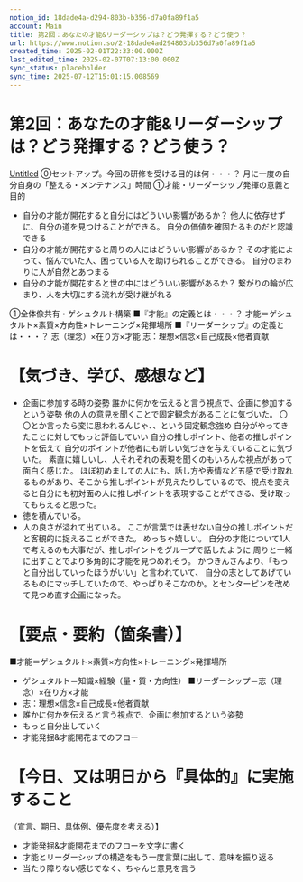 ```yaml
---
notion_id: 18dade4a-d294-803b-b356-d7a0fa89f1a5
account: Main
title: 第2回：あなたの才能&リーダーシップは？どう発揮する？どう使う？
url: https://www.notion.so/2-18dade4ad294803bb356d7a0fa89f1a5
created_time: 2025-02-01T22:33:00.000Z
last_edited_time: 2025-02-07T07:13:00.000Z
sync_status: placeholder
sync_time: 2025-07-12T15:01:15.008569
---
```

# 第2回：あなたの才能&リーダーシップは？どう発揮する？どう使う？

[Untitled](https://www.notion.so/18de5c084f2d808aab41cf806609493b) 
⓪セットアップ。今回の研修を受ける目的は何・・・？
月に一度の自分自身の「整える・メンテナンス」時間
①才能・リーダーシップ発揮の意義と目的
- 自分の才能が開花すると自分にはどういい影響があるか？
  他人に依存せずに、自分の道を見つけることができる。
自分の価値を確固たるものだと認識できる
- 自分の才能が開花すると周りの人にはどういい影響があるか？
  その才能によって、悩んでいた人、困っている人を助けられることができる。
自分のまわりに人が自然とあつまる
- 自分の才能が開花すると世の中にはどういい影響があるか？
  繋がりの輪が広まり、人を大切にする流れが受け継がれる
  
①全体像共有・ゲシュタルト構築
■『才能』の定義とは・・・？
  才能＝ゲシュタルト×素質×方向性×トレーニング×発揮場所
■『リーダーシップ』の定義とは・・・？
  志（理念）×在り方×才能
  志：理想×信念×自己成長×他者貢献
# 【気づき、学び、感想など】
- 企画に参加する時の姿勢
誰かに何かを伝えると言う視点で、企画に参加するという姿勢
他の人の意見を聞くことで固定観念があることに気づいた。
  〇〇とか言ったら変に思われるんじゃ、、という固定観念強め
自分がやってきたことに対してもっと評価していい
自分の推しポイント、他者の推しポイントを伝えて
自分のポイントが他者にも新しい気づきを与えていることに気づいた。
素直に嬉しいし、人それぞれの表現を聞くのもいろんな視点があって面白く感じた。
ほぼ初めましての人にも、話し方や表情など五感で受け取れるものがあり、そこから推しポイントが見えたりしているので、視点を変えると自分にも初対面の人に推しポイントを表現することができる、受け取ってもらえると思った。
- 徳を積んでいる。
- 人の良さが溢れて出ている。
ここが言葉では表せない自分の推しポイントだと客観的に捉えることができた。
めっちゃ嬉しい。
自分の才能について1人で考えるのも大事だが、推しポイントをグループで話したように
周りと一緒に出すことでより多角的に才能を見つめれそう。
かつきんさんより、「もっと自分出していったほうがいい」と言われていて、
自分の志としてあげているものにマッチしていたので、やっぱりそこなのか。とセンターピンを改めて見つめ直す企画になった。
# 【要点・要約（箇条書）】
■才能＝ゲシュタルト×素質×方向性×トレーニング×発揮場所
  - ゲシュタルト＝知識×経験（量・質・方向性）
■リーダーシップ＝志（理念）×在り方×才能
  - 志：理想×信念×自己成長×他者貢献
- 誰かに何かを伝えると言う視点で、企画に参加するという姿勢
- もっと自分出していく
- 才能発掘&才能開花までのフロー
# 【今日、又は明日から『具体的』に実施すること
（宣言、期日、具体例、優先度を考える）】
- 才能発掘&才能開花までのフローを文字に書く
- 才能とリーダーシップの構造をもう一度言葉に出して、意味を振り返る
- 当たり障りない感じでなく、ちゃんと意見を言う